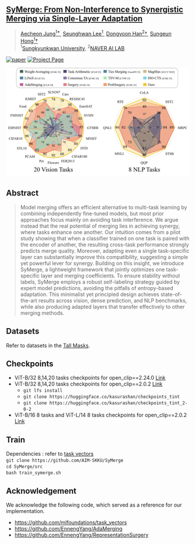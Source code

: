 ## [SyMerge: From Non-Interference to Synergistic Merging via Single-Layer Adaptation](https://arxiv.org/abs/2412.19098)

> [Aecheon Jung<sup>1*](https://sites.google.com/view/kasurashan), [Seunghwan Lee<sup>1](https://nomis911.github.io/), [Dongyoon Han<sup>2</sup>&dagger;](https://dongyoonhan.github.io/), [Sungeun Hong<sup>1</sup>&dagger;](https://www.csehong.com/) <br>
> <sup>1</sup>[Sungkyunkwan University](https://www.skku.edu/eng/index.do), <sup>2</sup>[NAVER AI LAB](https://naver-career.gitbook.io/en/teams/clova-cic/ai-lab)

[![paper](https://img.shields.io/badge/arXiv-Paper-red.svg)](https://arxiv.org/abs/2412.19098)
[![Project Page](https://img.shields.io/badge/Project-Page-blue?logo=github)](https://aim-skku.github.io/SyMerge/)

![](https://raw.githubusercontent.com/AIM-SKKU/SyMerge/refs/heads/main/symerge-plot.png)

## Abstract
>Model merging offers an efficient alternative to multi-task learning by combining independently fine-tuned models, but most prior approaches focus mainly on avoiding task interference. We argue instead that the real potential of merging lies in achieving synergy, where tasks enhance one another. Our intuition comes from a pilot study showing that when a classifier trained on one task is paired with the encoder of another, the resulting cross-task performance strongly predicts merge quality. Moreover, adapting even a single task-specific layer can substantially improve this compatibility, suggesting a simple yet powerful lever for synergy. Building on this insight, we introduce SyMerge, a lightweight framework that jointly optimizes one task-specific layer and merging coefficients. To ensure stability without labels, SyMerge employs a robust self-labeling strategy guided by expert model predictions, avoiding the pitfalls of entropy-based adaptation. This minimalist yet principled design achieves state-of-the-art results across vision, dense prediction, and NLP benchmarks, while also producing adapted layers that transfer effectively to other merging methods.


## Datasets
Refer to datasets in the [Tall Masks](https://github.com/nik-dim/tall_masks?tab=readme-ov-file#datasets).

## Checkpoints
* ViT-B/32 8,14,20 tasks checkpoints for open_clip==2.24.0 [Link](https://huggingface.co/kasurashan/checkpoints_tint)
* ViT-B/32 8,14,20 tasks checkpoints for open_clip==2.0.2 [Link](https://huggingface.co/kasurashan/checkpoints_tint_2-0-2)
  - `git lfs install`
  - `git clone https://huggingface.co/kasurashan/checkpoints_tint` 
  - `git clone https://huggingface.co/kasurashan/checkpoints_tint_2-0-2`
* ViT-B/16 8 tasks and ViT-L/14 8 tasks checkpoints for open_clip==2.0.2 [Link](https://github.com/mlfoundations/task_vectors?tab=readme-ov-file#checkpoints)

## Train
Dependencies : refer to [task vectors](https://github.com/mlfoundations/task_vectors) \
`git clone https://github.com/AIM-SKKU/SyMerge` \
`cd SyMerge/src` \
`bash train_symerge.sh`


## Acknowledgement
We acknowledge the following code, which served as a reference for our implementation.
- https://github.com/mlfoundations/task_vectors 
- https://github.com/EnnengYang/AdaMerging
- https://github.com/EnnengYang/RepresentationSurgery
